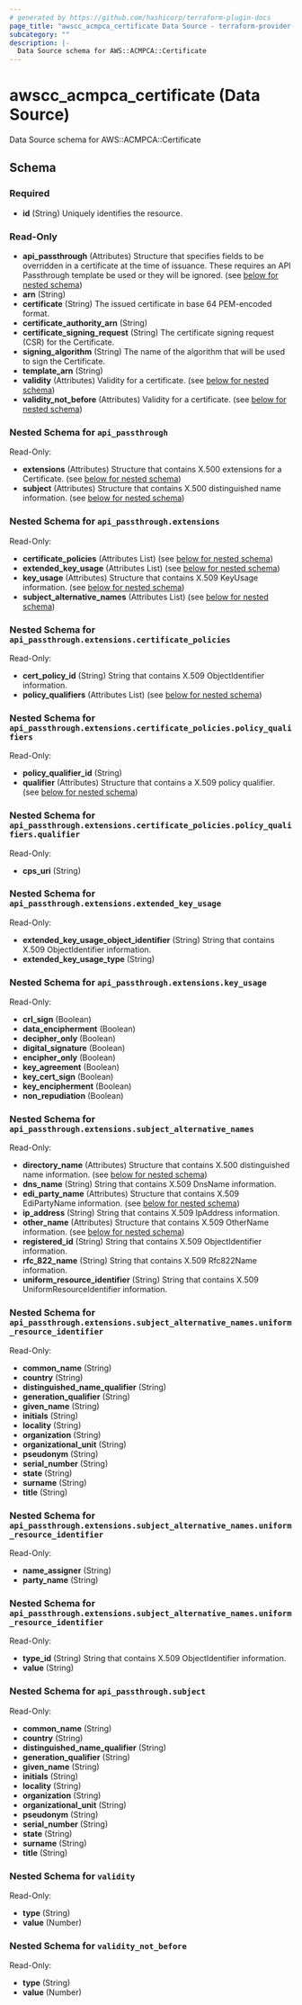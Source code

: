 ```yaml
---
# generated by https://github.com/hashicorp/terraform-plugin-docs
page_title: "awscc_acmpca_certificate Data Source - terraform-provider-awscc"
subcategory: ""
description: |-
  Data Source schema for AWS::ACMPCA::Certificate
---
```


# awscc_acmpca_certificate (Data Source)

Data Source schema for AWS::ACMPCA::Certificate



<!-- schema generated by tfplugindocs -->
## Schema

### Required

- **id** (String) Uniquely identifies the resource.

### Read-Only

- **api_passthrough** (Attributes) Structure that specifies fields to be overridden in a certificate at the time of issuance. These requires an API Passthrough template be used or they will be ignored. (see [below for nested schema](#nestedatt--api_passthrough))
- **arn** (String)
- **certificate** (String) The issued certificate in base 64 PEM-encoded format.
- **certificate_authority_arn** (String)
- **certificate_signing_request** (String) The certificate signing request (CSR) for the Certificate.
- **signing_algorithm** (String) The name of the algorithm that will be used to sign the Certificate.
- **template_arn** (String)
- **validity** (Attributes) Validity for a certificate. (see [below for nested schema](#nestedatt--validity))
- **validity_not_before** (Attributes) Validity for a certificate. (see [below for nested schema](#nestedatt--validity_not_before))

<a id="nestedatt--api_passthrough"></a>
### Nested Schema for `api_passthrough`

Read-Only:

- **extensions** (Attributes) Structure that contains X.500 extensions for a Certificate. (see [below for nested schema](#nestedatt--api_passthrough--extensions))
- **subject** (Attributes) Structure that contains X.500 distinguished name information. (see [below for nested schema](#nestedatt--api_passthrough--subject))

<a id="nestedatt--api_passthrough--extensions"></a>
### Nested Schema for `api_passthrough.extensions`

Read-Only:

- **certificate_policies** (Attributes List) (see [below for nested schema](#nestedatt--api_passthrough--extensions--certificate_policies))
- **extended_key_usage** (Attributes List) (see [below for nested schema](#nestedatt--api_passthrough--extensions--extended_key_usage))
- **key_usage** (Attributes) Structure that contains X.509 KeyUsage information. (see [below for nested schema](#nestedatt--api_passthrough--extensions--key_usage))
- **subject_alternative_names** (Attributes List) (see [below for nested schema](#nestedatt--api_passthrough--extensions--subject_alternative_names))

<a id="nestedatt--api_passthrough--extensions--certificate_policies"></a>
### Nested Schema for `api_passthrough.extensions.certificate_policies`

Read-Only:

- **cert_policy_id** (String) String that contains X.509 ObjectIdentifier information.
- **policy_qualifiers** (Attributes List) (see [below for nested schema](#nestedatt--api_passthrough--extensions--certificate_policies--policy_qualifiers))

<a id="nestedatt--api_passthrough--extensions--certificate_policies--policy_qualifiers"></a>
### Nested Schema for `api_passthrough.extensions.certificate_policies.policy_qualifiers`

Read-Only:

- **policy_qualifier_id** (String)
- **qualifier** (Attributes) Structure that contains a X.509 policy qualifier. (see [below for nested schema](#nestedatt--api_passthrough--extensions--certificate_policies--policy_qualifiers--qualifier))

<a id="nestedatt--api_passthrough--extensions--certificate_policies--policy_qualifiers--qualifier"></a>
### Nested Schema for `api_passthrough.extensions.certificate_policies.policy_qualifiers.qualifier`

Read-Only:

- **cps_uri** (String)




<a id="nestedatt--api_passthrough--extensions--extended_key_usage"></a>
### Nested Schema for `api_passthrough.extensions.extended_key_usage`

Read-Only:

- **extended_key_usage_object_identifier** (String) String that contains X.509 ObjectIdentifier information.
- **extended_key_usage_type** (String)


<a id="nestedatt--api_passthrough--extensions--key_usage"></a>
### Nested Schema for `api_passthrough.extensions.key_usage`

Read-Only:

- **crl_sign** (Boolean)
- **data_encipherment** (Boolean)
- **decipher_only** (Boolean)
- **digital_signature** (Boolean)
- **encipher_only** (Boolean)
- **key_agreement** (Boolean)
- **key_cert_sign** (Boolean)
- **key_encipherment** (Boolean)
- **non_repudiation** (Boolean)


<a id="nestedatt--api_passthrough--extensions--subject_alternative_names"></a>
### Nested Schema for `api_passthrough.extensions.subject_alternative_names`

Read-Only:

- **directory_name** (Attributes) Structure that contains X.500 distinguished name information. (see [below for nested schema](#nestedatt--api_passthrough--extensions--subject_alternative_names--directory_name))
- **dns_name** (String) String that contains X.509 DnsName information.
- **edi_party_name** (Attributes) Structure that contains X.509 EdiPartyName information. (see [below for nested schema](#nestedatt--api_passthrough--extensions--subject_alternative_names--edi_party_name))
- **ip_address** (String) String that contains X.509 IpAddress information.
- **other_name** (Attributes) Structure that contains X.509 OtherName information. (see [below for nested schema](#nestedatt--api_passthrough--extensions--subject_alternative_names--other_name))
- **registered_id** (String) String that contains X.509 ObjectIdentifier information.
- **rfc_822_name** (String) String that contains X.509 Rfc822Name information.
- **uniform_resource_identifier** (String) String that contains X.509 UniformResourceIdentifier information.

<a id="nestedatt--api_passthrough--extensions--subject_alternative_names--directory_name"></a>
### Nested Schema for `api_passthrough.extensions.subject_alternative_names.uniform_resource_identifier`

Read-Only:

- **common_name** (String)
- **country** (String)
- **distinguished_name_qualifier** (String)
- **generation_qualifier** (String)
- **given_name** (String)
- **initials** (String)
- **locality** (String)
- **organization** (String)
- **organizational_unit** (String)
- **pseudonym** (String)
- **serial_number** (String)
- **state** (String)
- **surname** (String)
- **title** (String)


<a id="nestedatt--api_passthrough--extensions--subject_alternative_names--edi_party_name"></a>
### Nested Schema for `api_passthrough.extensions.subject_alternative_names.uniform_resource_identifier`

Read-Only:

- **name_assigner** (String)
- **party_name** (String)


<a id="nestedatt--api_passthrough--extensions--subject_alternative_names--other_name"></a>
### Nested Schema for `api_passthrough.extensions.subject_alternative_names.uniform_resource_identifier`

Read-Only:

- **type_id** (String) String that contains X.509 ObjectIdentifier information.
- **value** (String)




<a id="nestedatt--api_passthrough--subject"></a>
### Nested Schema for `api_passthrough.subject`

Read-Only:

- **common_name** (String)
- **country** (String)
- **distinguished_name_qualifier** (String)
- **generation_qualifier** (String)
- **given_name** (String)
- **initials** (String)
- **locality** (String)
- **organization** (String)
- **organizational_unit** (String)
- **pseudonym** (String)
- **serial_number** (String)
- **state** (String)
- **surname** (String)
- **title** (String)



<a id="nestedatt--validity"></a>
### Nested Schema for `validity`

Read-Only:

- **type** (String)
- **value** (Number)


<a id="nestedatt--validity_not_before"></a>
### Nested Schema for `validity_not_before`

Read-Only:

- **type** (String)
- **value** (Number)


